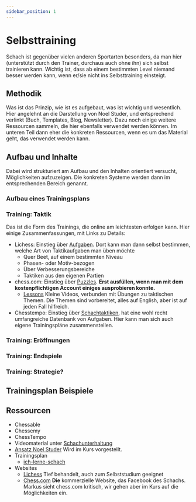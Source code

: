 ```yaml
---
sidebar_position: 1
---
```

# Selbsttraining

Schach ist gegenüber vielen anderen Sportarten besonders, da man hier (unterstützt durch den Trainer, durchaus auch ohne ihn) sich selbst trainieren kann. Wichtig ist, dass ab einem bestimmten Level niemand besser werden kann, wenn er/sie nicht ins Selbsttraining einsteigt.

## Methodik

Was ist das Prinzip, wie ist es aufgebaut, was ist wichtig und wesentlich. Hier angelehnt an die Darstellung von Noel Studer, und entsprechend verlinkt (Buch, Templates, Blog, Newsletter). Dazu noch einige weitere Ressourcen sammeln, die hier ebenfalls verwendet werden können. Im unteren Teil dann eher die konkreten Ressourcen, wenn es um das Material geht, das verwendet werden kann.

## Aufbau und Inhalte

Dabei wird strukturiert am Aufbau und den Inhalten orientiert versucht, Möglichkeiten aufzuzeigen. Die konkreten Systeme werden dann im entsprechenden Bereich genannt.

### Aufbau eines Trainingsplans

### Training: Taktik

Das ist die Form des Trainings, die online am leichtesten erfolgen kann. Hier einige Zusammenfassungen, mit Links zu Details:

* Lichess: Einstieg über [Aufgaben](https://lichess.org/training).  Dort kann man dann selbst bestimmen, welche Art von Taktikaufgaben man üben möchte
  * Quer Beet, auf einem bestimmten Niveau
  * Phasen- oder Motiv-bezogen
  * Über Verbesserungsbereiche
  * Taktiken aus den eigenen Partien
* chess.com: Einstieg über [Puzzles](https://www.chess.com/puzzles). **Erst ausfüllen, wenn man mit dem kostenpflichtigen Account einiges ausprobieren konnte.**
  * [Lessons](https://www.chess.com/lessons) Kleine Videos, verbunden mit Übungen zu taktischen Themen. Die Themen sind vorbereitet, alles auf English, aber ist auf jeden Fall hilfreich.  
* Chesstempo: Einstieg über [Schachtaktiken](https://chesstempo.com/chess-tactics/), hat eine wohl recht umfangreiche Datenbank von Aufgaben. Hier kann man sich auch eigene Trainingspläne zusammenstellen.


### Training: Eröffnungen

### Training: Endspiele

### Training: Strategie?

## Trainingsplan Beispiele

## Ressourcen

* Chessable
* Chessemy
* ChessTempo
* Videomaterial unter [Schachunterhaltung](./schachunterhaltung)
* [Ansatz Noel Studer](https://nextlevelchesscourses.teachable.com/p/next-level-training) Wird im Kurs vorgestellt.
* Trainingsplan
  * [ich-lerne-schach](https://www.ich-lerne-schach.de/public_files/Trainingsplan.pdf)
* Websites
  * [Lichess](https://lichess.org) Tief behandelt, auch zum Selbststudium geeignet
  * [Chess.com](https://chess.com) **Die** kommerzielle Website, das Facebook des Schachs. Markus sieht chess.com kritisch, wir gehen aber im Kurs auf die Möglichkeiten ein.

